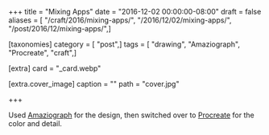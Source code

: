+++
title = "Mixing Apps"
date = "2016-12-02 00:00:00-08:00"
draft = false
aliases = [ "/craft/2016/mixing-apps/", "/2016/12/02/mixing-apps/", "/post/2016/12/mixing-apps/",]

[taxonomies]
category = [ "post",]
tags = [ "drawing", "Amaziograph", "Procreate", "craft",]

[extra]
card = "_card.webp"

[extra.cover_image]
caption = ""
path = "cover.jpg"

+++

Used [Amaziograph][] for the design, then switched over to [Procreate][] for the
color and detail.

[Amaziograph]: http://amaziograph.com/
[Procreate]: http://procreate.si/